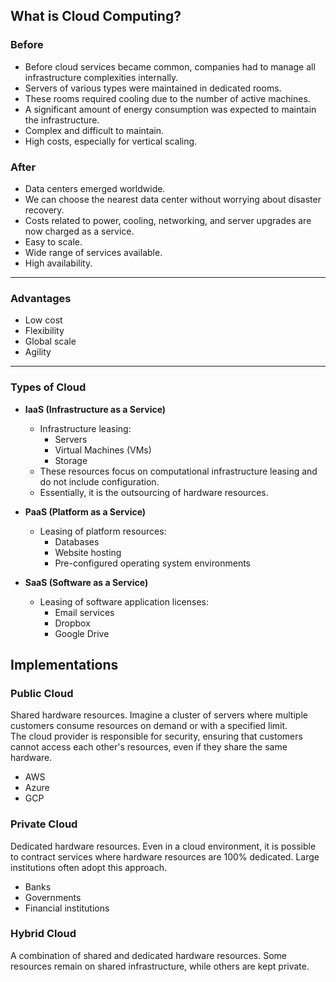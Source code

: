## What is Cloud Computing?  

### Before  

* Before cloud services became common, companies had to manage all infrastructure complexities internally.  
* Servers of various types were maintained in dedicated rooms.  
* These rooms required cooling due to the number of active machines.  
* A significant amount of energy consumption was expected to maintain the infrastructure.  
* Complex and difficult to maintain.  
* High costs, especially for vertical scaling.  

### After  

* Data centers emerged worldwide.  
* We can choose the nearest data center without worrying about disaster recovery.  
* Costs related to power, cooling, networking, and server upgrades are now charged as a service.  
* Easy to scale.  
* Wide range of services available.  
* High availability.  

---

### Advantages  

* Low cost  
* Flexibility  
* Global scale  
* Agility  

---

### Types of Cloud  

* **IaaS (Infrastructure as a Service)**  
    * Infrastructure leasing:  
        * Servers  
        * Virtual Machines (VMs)  
        * Storage  
    * These resources focus on computational infrastructure leasing and do not include configuration.  
    * Essentially, it is the outsourcing of hardware resources.  

* **PaaS (Platform as a Service)**  
    * Leasing of platform resources:  
        * Databases  
        * Website hosting  
        * Pre-configured operating system environments  

* **SaaS (Software as a Service)**  
    * Leasing of software application licenses:  
        * Email services  
        * Dropbox  
        * Google Drive  

## Implementations  

### Public Cloud  

Shared hardware resources. Imagine a cluster of servers where multiple customers consume resources on demand or with a specified limit.  
The cloud provider is responsible for security, ensuring that customers cannot access each other's resources, even if they share the same hardware.  

* AWS  
* Azure  
* GCP  

### Private Cloud  

Dedicated hardware resources. Even in a cloud environment, it is possible to contract services where hardware resources are 100% dedicated. Large institutions often adopt this approach.  

* Banks  
* Governments  
* Financial institutions  

### Hybrid Cloud  

A combination of shared and dedicated hardware resources. Some resources remain on shared infrastructure, while others are kept private.  
